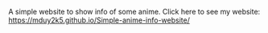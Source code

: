 A simple website to show info of some anime. Click here to see my website: https://mduy2k5.github.io/Simple-anime-info-website/
